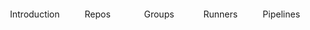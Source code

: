 <style>
  .flex-container {
    display: flex;
  }

  .box {
    flex: 1;
    padding: 20px;
    transition: flex-grow 0.3s;
  }

  .box:hover {
    flex-grow: 2;
  }
</style>

<div class="flex-container">
  <div class="box">Introduction</div>
  <div class="box">Repos</div>
  <div class="box">Groups</div>
  <div class="box">Runners</div>
  <div class="box">Pipelines</div>
</div>

